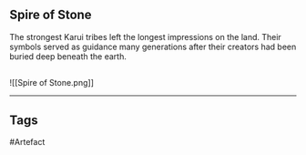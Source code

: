 ## Spire of Stone
The strongest Karui tribes left the longest impressions on the land.
Their symbols served as guidance many generations
after their creators had been buried deep beneath the earth.
## 
![[Spire of Stone.png]]

---
## Tags
#Artefact